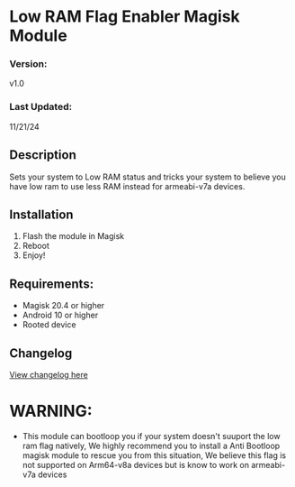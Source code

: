 # Low RAM Flag Enabler Magisk Module

### Version:
v1.0

### Last Updated:
11/21/24

## Description
Sets your system to Low RAM status and tricks your system to believe you have low ram to use less RAM instead for armeabi-v7a devices.

## Installation 
1. Flash the module in Magisk
3. Reboot
4. Enjoy!

## Requirements:
- Magisk 20.4 or higher
- Android 10 or higher
- Rooted device

## Changelog
[View changelog here]([url](https://raw.githubusercontent.com/PS2ClassicsVault/Low-RAM-Flag-Enabler/refs/heads/main/changelog.md))


# WARNING:
- This module can bootloop you if your system doesn't suuport the low ram flag natively, We highly recommend you to install a Anti Bootloop magisk module to rescue you from this situation, We believe this flag is not supported on Arm64-v8a devices but is know to work on armeabi-v7a devices

